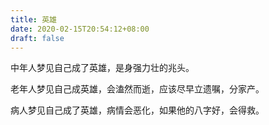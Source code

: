 ```yaml
---
title: 英雄
date: 2020-02-15T20:54:12+08:00
draft: false
---
```


中年人梦见自己成了英雄，是身强力壮的兆头。<br>


老年人梦见自己成英雄，会溘然而逝，应该尽早立遗嘱，分家产。<br>


病人梦见自己成了英雄，病情会恶化，如果他的八字好，会得救。<br>

